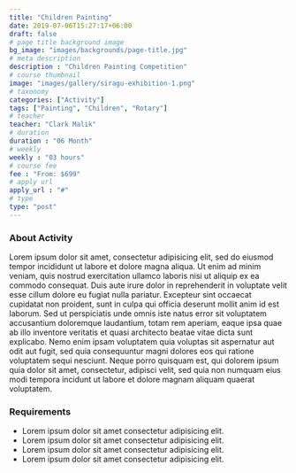 ```yaml
---
title: "Children Painting"
date: 2019-07-06T15:27:17+06:00
draft: false
# page title background image
bg_image: "images/backgrounds/page-title.jpg"
# meta description
description : "Children Painting Competition"
# course thumbnail
image: "images/gallery/siragu-exhibition-1.png"
# taxonomy
categories: ["Activity"]
tags: ["Painting", "Children", "Rotary"]
# teacher
teacher: "Clark Malik"
# duration
duration : "06 Month"
# weekly
weekly : "03 hours"
# course fee
fee : "From: $699"
# apply url
apply_url : "#"
# type
type: "post"
---
```



### About Activity

Lorem ipsum dolor sit amet, consectetur adipisicing elit, sed do eiusmod tempor incididunt ut labore et
dolore magna aliqua. Ut enim ad minim veniam, quis nostrud exercitation ullamco laboris nisi ut aliquip ex ea
commodo consequat. Duis aute irure dolor in reprehenderit in voluptate velit esse cillum dolore eu fugiat
nulla pariatur. Excepteur sint occaecat cupidatat non proident, sunt in culpa qui officia deserunt mollit
anim id est laborum. Sed ut perspiciatis unde omnis iste natus error sit voluptatem accusantium doloremque
laudantium, totam rem aperiam, eaque ipsa quae ab illo inventore veritatis et quasi architecto beatae vitae
dicta sunt explicabo. Nemo enim ipsam voluptatem quia voluptas sit aspernatur aut odit aut fugit, sed quia
consequuntur magni dolores eos qui ratione voluptatem sequi nesciunt. Neque porro quisquam est, qui dolorem
ipsum quia dolor sit amet, consectetur, adipisci velit, sed quia non numquam eius modi tempora incidunt ut
labore et dolore magnam aliquam quaerat voluptatem.</p>

### Requirements



* Lorem ipsum dolor sit amet consectetur adipisicing elit.
* Lorem ipsum dolor sit amet consectetur adipisicing elit.
* Lorem ipsum dolor sit amet consectetur adipisicing elit.
* Lorem ipsum dolor sit amet consectetur adipisicing elit.

